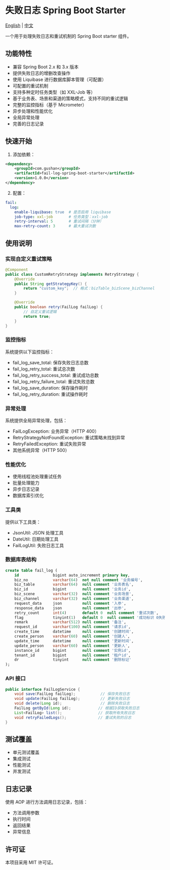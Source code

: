 # 失败日志 Spring Boot Starter

[English](README.md) | [中文](README_zh.md)

一个用于处理失败日志和重试机制的 Spring Boot starter 组件。

## 功能特性

- 兼容 Spring Boot 2.x 和 3.x 版本
- 提供失败日志的增删改查操作
- 使用 Liquibase 进行数据库脚本管理（可配置）
- 可配置的重试机制
- 支持多种定时任务类型（如 XXL-Job 等）
- 基于业务表、场景和渠道的策略模式，支持不同的重试逻辑
- 完整的监控指标（基于 Micrometer）
- 异步处理和性能优化
- 全局异常处理
- 完善的日志记录

## 快速开始

1. 添加依赖：

```xml
<dependency>
    <groupId>com.gushan</groupId>
    <artifactId>fail-log-spring-boot-starter</artifactId>
    <version>1.0.0</version>
</dependency>
```

2. 配置：

```yaml
fail:
  log:
    enable-liquibase: true  # 是否启用 liquibase
    job-type: xxl-job       # 任务类型：xxl-job
    retry-interval: 5       # 重试间隔（分钟）
    max-retry-count: 3      # 最大重试次数
```

## 使用说明

### 实现自定义重试策略

```java
@Component
public class CustomRetryStrategy implements RetryStrategy {
    @Override
    public String getStrategyKey() {
        return "custom_key";  // 格式：bizTable_bizScene_bizChannel
    }

    @Override
    public boolean retry(FailLog failLog) {
        // 自定义重试逻辑
        return true;
    }
}
```

### 监控指标

系统提供以下监控指标：

- fail_log_save_total: 保存失败日志总数
- fail_log_retry_total: 重试总次数
- fail_log_retry_success_total: 重试成功总数
- fail_log_retry_failure_total: 重试失败总数
- fail_log_save_duration: 保存操作耗时
- fail_log_retry_duration: 重试操作耗时

### 异常处理

系统提供全局异常处理，包括：

- FailLogException: 业务异常（HTTP 400）
- RetryStrategyNotFoundException: 重试策略未找到异常
- RetryFailedException: 重试失败异常
- 其他系统异常（HTTP 500）

### 性能优化

- 使用线程池处理重试任务
- 批量处理能力
- 异步日志记录
- 数据库索引优化

### 工具类

提供以下工具类：

- JsonUtil: JSON 处理工具
- DateUtil: 日期处理工具
- FailLogUtil: 失败日志工具

### 数据库表结构

```sql
create table fail_log (
    id               bigint auto_increment primary key,
    biz_no           varchar(64)  not null comment '业务编号',
    biz_table        varchar(64)  null comment '业务表名',
    biz_id           bigint       null comment '业务id',
    biz_scene        varchar(32)  null comment '业务场景',
    biz_channel      varchar(32)  null comment '业务渠道',
    request_data     json         null comment '入参',
    response_data    json         null comment '出参',
    retry_count      int(4)       default 0  null comment '重试次数',
    flag             tinyint(1)   default 0  null comment '成功标识 0失败 1成功',
    remark           varchar(512) null comment '备注',
    request_id       varchar(100) null comment '请求id',
    create_time      datetime     null comment '创建时间',
    create_person    varchar(60)  null comment '创建人',
    update_time      datetime     null comment '更新时间',
    update_person    varchar(60)  null comment '更新人',
    instance_id      bigint       null comment '实例id',
    tenant_id        bigint       null comment '租户id',
    dr               tinyint      null comment '删除标记'
);
```

### API 接口

```java
public interface FailLogService {
    void save(FailLog failLog);           // 保存失败日志
    void update(FailLog failLog);         // 更新失败日志
    void delete(Long id);                 // 删除失败日志
    FailLog getById(Long id);            // 根据ID获取失败日志
    List<FailLog> list();                // 获取所有失败日志
    void retryFailedLogs();              // 重试失败的日志
}
```

## 测试覆盖

- 单元测试覆盖
- 集成测试
- 性能测试
- 并发测试

## 日志记录

使用 AOP 进行方法调用日志记录，包括：

- 方法调用参数
- 执行时间
- 返回结果
- 异常信息

## 许可证

本项目采用 MIT 许可证。

